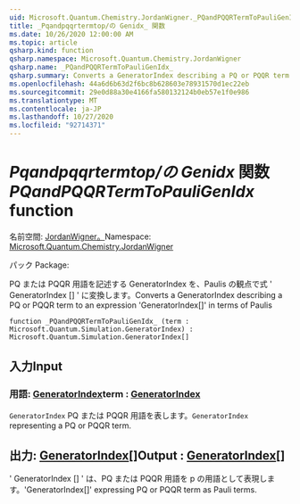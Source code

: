 ```yaml
---
uid: Microsoft.Quantum.Chemistry.JordanWigner._PQandPQQRTermToPauliGenIdx_
title: _Pqandpqqrtermtop/の Genidx_ 関数
ms.date: 10/26/2020 12:00:00 AM
ms.topic: article
qsharp.kind: function
qsharp.namespace: Microsoft.Quantum.Chemistry.JordanWigner
qsharp.name: _PQandPQQRTermToPauliGenIdx_
qsharp.summary: Converts a GeneratorIndex describing a PQ or PQQR term to an expression 'GeneratorIndex[]' in terms of Paulis
ms.openlocfilehash: 44a6d6b63d2f6bc8b628603e78931570d1ec22eb
ms.sourcegitcommit: 29e0d88a30e4166fa580132124b0eb57e1f0e986
ms.translationtype: MT
ms.contentlocale: ja-JP
ms.lasthandoff: 10/27/2020
ms.locfileid: "92714371"
---
```

# <a name="_pqandpqqrtermtopauligenidx_-function"></a><span data-ttu-id="23507-102">_Pqandpqqrtermtop/の Genidx_ 関数</span><span class="sxs-lookup"><span data-stu-id="23507-102">_PQandPQQRTermToPauliGenIdx_ function</span></span>

<span data-ttu-id="23507-103">名前空間: [JordanWigner。](xref:Microsoft.Quantum.Chemistry.JordanWigner)</span><span class="sxs-lookup"><span data-stu-id="23507-103">Namespace: [Microsoft.Quantum.Chemistry.JordanWigner](xref:Microsoft.Quantum.Chemistry.JordanWigner)</span></span>

<span data-ttu-id="23507-104">パック [](https://nuget.org/packages/)</span><span class="sxs-lookup"><span data-stu-id="23507-104">Package: [](https://nuget.org/packages/)</span></span>


<span data-ttu-id="23507-105">PQ または PQQR 用語を記述する GeneratorIndex を、Paulis の観点で式 ' GeneratorIndex [] ' に変換します。</span><span class="sxs-lookup"><span data-stu-id="23507-105">Converts a GeneratorIndex describing a PQ or PQQR term to an expression 'GeneratorIndex[]' in terms of Paulis</span></span>

```qsharp
function _PQandPQQRTermToPauliGenIdx_ (term : Microsoft.Quantum.Simulation.GeneratorIndex) : Microsoft.Quantum.Simulation.GeneratorIndex[]
```


## <a name="input"></a><span data-ttu-id="23507-106">入力</span><span class="sxs-lookup"><span data-stu-id="23507-106">Input</span></span>

### <a name="term--generatorindex"></a><span data-ttu-id="23507-107">用語: [GeneratorIndex](xref:Microsoft.Quantum.Simulation.GeneratorIndex)</span><span class="sxs-lookup"><span data-stu-id="23507-107">term : [GeneratorIndex](xref:Microsoft.Quantum.Simulation.GeneratorIndex)</span></span>

<span data-ttu-id="23507-108">`GeneratorIndex` PQ または PQQR 用語を表します。</span><span class="sxs-lookup"><span data-stu-id="23507-108">`GeneratorIndex` representing a PQ or PQQR term.</span></span>



## <a name="output--generatorindex"></a><span data-ttu-id="23507-109">出力: [GeneratorIndex](xref:Microsoft.Quantum.Simulation.GeneratorIndex)[]</span><span class="sxs-lookup"><span data-stu-id="23507-109">Output : [GeneratorIndex](xref:Microsoft.Quantum.Simulation.GeneratorIndex)[]</span></span>

<span data-ttu-id="23507-110">' GeneratorIndex [] ' は、PQ または PQQR 用語を p の用語として表現します。</span><span class="sxs-lookup"><span data-stu-id="23507-110">'GeneratorIndex[]' expressing PQ or PQQR term as Pauli terms.</span></span>